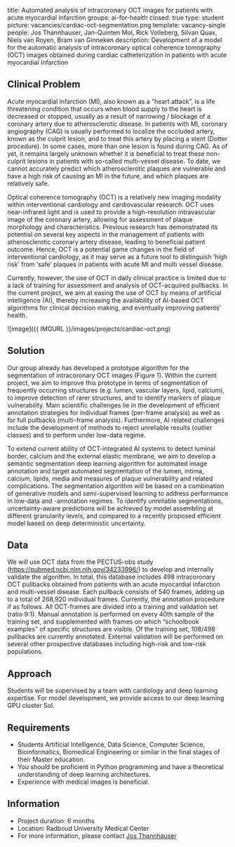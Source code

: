 title: Automated analysis of intracoronary OCT images for patients with acute myocardial infarction 
groups: ai-for-health
closed: true
type: student
picture: vacancies/cardiac-oct-segmentation.png
template: vacancy-single
people: Jos Thannhauser, Jan-Quinten Mol, Rick Volleberg, Silvan Quax,  Niels van Royen, Bram van Ginneken
description: Development of a model for the automatic analysis of intracoronary optical coherence tomography (OCT) images obtained during cardiac catheterization in patients with acute myocardial infarction 

## Clinical Problem
Acute myocardial infarction (MI), also known as a “heart attack”, is a life threatening condition that occurs when blood supply to the heart is decreased or stopped, usually as a result of narrowing / blockage of a coronary artery due to atherosclerotic disease. In patients with MI, coronary angiography (CAG) is usually performed to localize the occluded artery, known as the culprit lesion, and to treat this artery by placing a stent (Dotter procedure). In some cases, more than one lesion is found during CAG. As of yet, it remains largely unknown whether it is beneficial to treat these non-culprit lesions in patients with so-called multi-vessel disease. To date, we cannot accurately predict which atherosclerotic plaques are vulnerable and have a high risk of causing an MI in the future, and which plaques are relatively safe.

Optical coherence tomography (OCT) is a relatively new imaging modality within interventional cardiology and cardiovascular research. OCT uses near-infrared light and is used to provide a high-resolution intravascular image of the coronary artery, allowing for assessment of plaque morphology and characteristics. Previous research has demonstrated its potential on several key aspects in the management of patients with atherosclerotic coronary artery disease, leading to beneficial patient outcome. Hence, OCT is a potential game changes in the field of interventional cardiology, as it may serve as a future tool to distinguish ‘high risk’ from ‘safe’ plaques in patients with acute MI and multi vessel disease.

Currently, however, the use of OCT in daily clinical practice is limited due to a lack of training for assessment and analysis of OCT-acquired pullbacks. In the current project, we aim at easing the use of OCT by means of artificial intelligence (AI), thereby increasing the availability of AI-based OCT algorithms for clinical decision making, and eventually improving patients’ health.

![image]({{ IMGURL }}/images/projects/cardiac-oct.png)

## Solution
Our group already has developed a prototype algorithm for the segmentation of intracoronary OCT images (Figure 1). Within the current project, we aim to improve this prototype in terms of segmentation of frequently occurring structures (e.g. lumen, vascular layers, lipid, calcium), to improve detection of rarer structures, and to identify markers of plaque vulnerability. Main scientific challenges lie in the development of efficient annotation strategies for individual frames (per-frame analysis) as well as for full pullbacks (multi-frame analysis). Furthermore, AI related challenges include the development of methods to reject unreliable results (outlier classes) and to perform under low-data regime. 

To extend current ability of OCT-integrated AI systems to detect luminal border, calcium and the external elastic membrane, we aim to develop a semantic segmentation deep learning algorithm for automated image annotation and target automated segmentation of the lumen, intima, calcium, lipids, media and measures of plaque vulnerability and related complications. The segmentation algorithm will be based on a combination of generative models and semi-supervised learning to address performance in low-data and -annotation regimes. To identify unreliable segmentations, uncertainty-aware predictions will be achieved by model assembling at different granularity levels, and compared to a recently proposed efficient model based on deep deterministic uncertainty.

## Data
We will use OCT data from the PECTUS-obs study (https://pubmed.ncbi.nlm.nih.gov/34233996/) to develop and internally validate the algorithm. In total, this database includes 498 intracoronary OCT pullbacks obtained from patients with an acute myocardial infarction and multi-vessel disease. Each pullback consists of 540 frames, adding up to a total of 268,920 individual frames. Currently, the annotation procedure if as follows. All OCT-frames are divided into a training and validation set (ratio 9:1). Manual annotation is performed on every 40th sample of the training set, and supplemented with frames on which “schoolbook examples” of specific structures are visible. Of the training set, 108/498 pullbacks are currently annotated. External validation will be performed on several other prospective databases including high-risk and low-risk populations.

## Approach
Students will be supervised by a team with cardiology and deep learning expertise. For model development, we provide access to our deep learning GPU cluster Sol.

## Requirements
- Students Artificial Intelligence, Data Science, Computer Science, Bioinformatics, Biomedical Engineering or similar in the final stages of their Master education.
- You should be proficient in Python programming and have a theoretical understanding of deep learning architectures.
- Experience with medical images is beneficial.

## Information
- Project duration: 6 months
- Location: Radboud University Medical Center
- For more information, please contact [Jos Thannhauser](mailto:Jos.Thannhauser@Radboudumc.nl)
